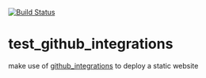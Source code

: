 [![Build Status](https://travis-ci.org/brownman/test_github_integrations.svg?branch=master)](https://travis-ci.org/brownman/test_github_integrations)


test_github_integrations
========================

make use of [github_integrations](https://github.com/brownman/github_integrations) to deploy a static website
